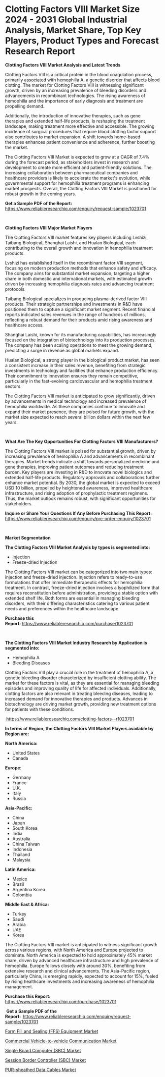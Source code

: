 <p><h1>Clotting Factors Ⅷ Market Size 2024 - 2031 Global Industrial Analysis, Market Share, Top Key Players, Product Types and Forecast Research Report</h1></p><p><strong>Clotting Factors Ⅷ Market Analysis and Latest Trends</strong></p>
<p><p>Clotting Factors VIII is a critical protein in the blood coagulation process, primarily associated with hemophilia A, a genetic disorder that affects blood clotting. The market for Clotting Factors VIII is witnessing significant growth, driven by an increasing prevalence of bleeding disorders and advancements in recombinant technologies. The rising awareness of hemophilia and the importance of early diagnosis and treatment are propelling demand.</p><p>Additionally, the introduction of innovative therapies, such as gene therapies and extended half-life products, is reshaping the treatment landscape, making treatment more effective and accessible. The growing incidence of surgical procedures that require blood clotting factor support also contributes to market expansion. A shift towards home-based therapies enhances patient convenience and adherence, further boosting the market.</p><p>The Clotting Factors VIII Market is expected to grow at a CAGR of 7.4% during the forecast period, as stakeholders invest in research and development to create more efficient and patient-friendly solutions. The increasing collaboration between pharmaceutical companies and healthcare providers is likely to accelerate the market's evolution, while governmental support for hemophilia treatment programs is enhancing market prospects. Overall, the Clotting Factors VIII Market is positioned for robust growth in the coming years.</p></p>
<p><strong>Get a Sample PDF of the Report:&nbsp;</strong> <a href="https://www.reliableresearchiq.com/enquiry/request-sample/1023701?utm_campaign=104&utm_medium=2&utm_source=Github&utm_content=ia&utm_term=11102024&utm_id=clotting-factors">https://www.reliableresearchiq.com/enquiry/request-sample/1023701</a></p>
<p>&nbsp;</p>
<p><strong>Clotting Factors Ⅷ Major Market Players</strong></p>
<p><p>The Clotting Factors VIII market features key players including Lvshizi, Taibang Biological, Shanghai Laishi, and Hualan Biological, each contributing to the overall growth and innovation in hemophilia treatment products. </p><p>Lvshizi has established itself in the recombinant factor VIII segment, focusing on modern production methods that enhance safety and efficacy. The company aims for substantial market expansion, targeting a higher share in both domestic and international markets, with estimated growth driven by increasing hemophilia diagnosis rates and advancing treatment protocols. </p><p>Taibang Biological specializes in producing plasma-derived factor VIII products. Their strategic partnerships and investments in R&D have positioned them to capture a significant market segment. Recent financial reports indicated sales revenues in the range of hundreds of millions, reflecting a robust demand for their products amid rising awareness and healthcare access.</p><p>Shanghai Laishi, known for its manufacturing capabilities, has increasingly focused on the integration of biotechnology into its production processes. The company has been scaling operations to meet the growing demand, predicting a surge in revenue as global markets expand.</p><p>Hualan Biological, a strong player in the biological product market, has seen a consistent increase in their sales revenue, benefiting from strategic investments in technology and facilities that enhance production efficiency. Their commitment to innovation ensures they remain competitive, particularly in the fast-evolving cardiovascular and hemophilia treatment sectors.</p><p>The Clotting Factors VIII market is anticipated to grow significantly, driven by advancements in medical technology and increased prevalence of hemophilia worldwide. As these companies continue to innovate and expand their market presence, they are poised for future growth, with the market size expected to reach several billion dollars within the next few years.</p></p>
<p>&nbsp;</p>
<p><strong>What Are The Key Opportunities For Clotting Factors Ⅷ Manufacturers?</strong></p>
<p><p>The Clotting Factors VIII market is poised for substantial growth, driven by increasing prevalence of hemophilia A and advancements in recombinant therapies. Market trends indicate a shift towards personalized medicine and gene therapies, improving patient outcomes and reducing treatment burden. Key players are investing in R&D to innovate novel biologics and extended half-life products. Regulatory approvals and collaborations further enhance market potential. By 2030, the global market is expected to exceed USD 10 billion, propelled by heightened awareness, improved healthcare infrastructure, and rising adoption of prophylactic treatment regimens. Thus, the market outlook remains robust, with significant opportunities for stakeholders.</p></p>
<p><strong>Inquire or Share Your Questions If Any Before Purchasing This Report:</strong> <a href="https://www.reliableresearchiq.com/enquiry/pre-order-enquiry/1023701?utm_campaign=104&utm_medium=2&utm_source=Github&utm_content=ia&utm_term=11102024&utm_id=clotting-factors">https://www.reliableresearchiq.com/enquiry/pre-order-enquiry/1023701</a></p>
<p>&nbsp;</p>
<p><strong>Market Segmentation</strong></p>
<p><strong>The Clotting Factors Ⅷ Market Analysis by types is segmented into:</strong></p>
<p><ul><li>Injection</li><li>Freeze-dried Injection</li></ul></p>
<p><p>The Clotting Factors VIII market can be categorized into two main types: injection and freeze-dried injection. Injection refers to ready-to-use formulations that offer immediate therapeutic effects for hemophilia treatment. In contrast, freeze-dried injection involves a lyophilized form that requires reconstitution before administration, providing a stable option with extended shelf life. Both forms are essential in managing bleeding disorders, with their differing characteristics catering to various patient needs and preferences within the healthcare landscape.</p></p>
<p><strong>Purchase this Report:&nbsp;</strong><a href="https://www.reliableresearchiq.com/purchase/1023701?utm_campaign=104&utm_medium=2&utm_source=Github&utm_content=ia&utm_term=11102024&utm_id=clotting-factors">https://www.reliableresearchiq.com/purchase/1023701</a></p>
<p>&nbsp;</p>
<p><strong>The Clotting Factors Ⅷ Market Industry Research by Application is segmented into:</strong></p>
<p><ul><li>Hemophilia A</li><li>Bleeding Diseases</li></ul></p>
<p><p>Clotting Factors VIII play a crucial role in the treatment of hemophilia A, a genetic bleeding disorder characterized by insufficient clotting ability. The market for these factors is vital, as they are essential for managing bleeding episodes and improving quality of life for affected individuals. Additionally, clotting factors are also relevant in treating bleeding diseases, leading to increased demand for innovative therapies and products. Advances in biotechnology are driving market growth, providing new treatment options for patients with these conditions.</p></p>
<p><a href="https://www.reliableresearchiq.com/clotting-factors--r1023701?utm_campaign=104&utm_medium=2&utm_source=Github&utm_content=ia&utm_term=11102024&utm_id=clotting-factors">&nbsp;https://www.reliableresearchiq.com/clotting-factors--r1023701</a></p>
<p><strong>In terms of Region, the Clotting Factors Ⅷ Market Players available by Region are:</strong></p>
<p>
    <p> <strong> North America: </strong>
        <ul>
            <li>United States</li>
            <li>Canada</li>
        </ul>
        </p> 
    <p> <strong> Europe: </strong>
        <ul>
            <li>Germany</li>
            <li>France</li>
            <li>U.K.</li>
            <li>Italy</li>
            <li>Russia</li>
        </ul>
        </p> 
    <p> <strong> Asia-Pacific: </strong>
        <ul>
            <li>China</li>
            <li>Japan</li>
            <li>South Korea</li>
            <li>India</li>
            <li>Australia</li>
            <li>China Taiwan</li>
            <li>Indonesia</li>
            <li>Thailand</li>
            <li>Malaysia</li>
        </ul>
        </p> 
    <p> <strong> Latin America: </strong>
        <ul>
            <li>Mexico</li>
            <li>Brazil</li>
            <li>Argentina Korea</li>
            <li>Colombia</li>
        </ul>
        </p> 
    <p> <strong> Middle East & Africa: </strong>
        <ul>
            <li>Turkey</li>
            <li>Saudi</li>
            <li>Arabia</li>
            <li>UAE</li>
            <li>Korea</li>
        </ul>
    </p>
    </p>
<p><p>The Clotting Factors VIII market is anticipated to witness significant growth across various regions, with North America and Europe projected to dominate. North America is expected to hold approximately 45% market share, driven by advanced healthcare infrastructure and high prevalence of hemophilia. Europe follows closely with around 30%, benefiting from extensive research and clinical advancements. The Asia-Pacific region, particularly China, is emerging rapidly, expected to account for 15%, fueled by rising healthcare investments and increasing awareness of hemophilia management.</p></p>
<p><strong>Purchase this Report: </strong><a href="https://www.reliableresearchiq.com/purchase/1023701?utm_campaign=104&utm_medium=2&utm_source=Github&utm_content=ia&utm_term=11102024&utm_id=clotting-factors">https://www.reliableresearchiq.com/purchase/1023701</a></p>
<p>&nbsp;<strong>Get a Sample PDF of the Report:&nbsp;&nbsp;</strong><a href="https://www.reliableresearchiq.com/enquiry/request-sample/1023701?utm_campaign=104&utm_medium=2&utm_source=Github&utm_content=ia&utm_term=11102024&utm_id=clotting-factors">https://www.reliableresearchiq.com/enquiry/request-sample/1023701</a></p>
<p><strong></strong></p>
<p><p><a href="https://www.linkedin.com/pulse/global-form-fill-sealing-ffs-equipment-industry-research-report-myblf?utm_campaign=104&utm_medium=2&utm_source=Github&utm_content=ia&utm_term=11102024&utm_id=clotting-factors">Form Fill and Sealing (FFS) Equipment Market</a></p><p><a href="https://issuu.com/reportprime-2/docs/commercial-vehicle-to-vehicle-commu_b6800f3ca47838?utm_campaign=104&utm_medium=2&utm_source=Github&utm_content=ia&utm_term=11102024&utm_id=clotting-factors">Commercial Vehicle-to-vehicle Communication Market</a></p><p><a href="https://www.linkedin.com/pulse/emerging-trends-single-board-computer-sbc-market-global-outlook-q5rvc?utm_campaign=104&utm_medium=2&utm_source=Github&utm_content=ia&utm_term=11102024&utm_id=clotting-factors">Single Board Computer (SBC) Market</a></p><p><a href="https://www.linkedin.com/pulse/strategic-insights-global-session-border-controller-sbc-market-nyrmc?utm_campaign=104&utm_medium=2&utm_source=Github&utm_content=ia&utm_term=11102024&utm_id=clotting-factors">Session Border Controller (SBC) Market</a></p><p><a href="https://issuu.com/reportprime-2/docs/pur-sheathed-data-cables-market-siz_4c753f0ecc2e23?utm_campaign=104&utm_medium=2&utm_source=Github&utm_content=ia&utm_term=11102024&utm_id=clotting-factors">PUR-sheathed Data Cables Market</a></p></p>